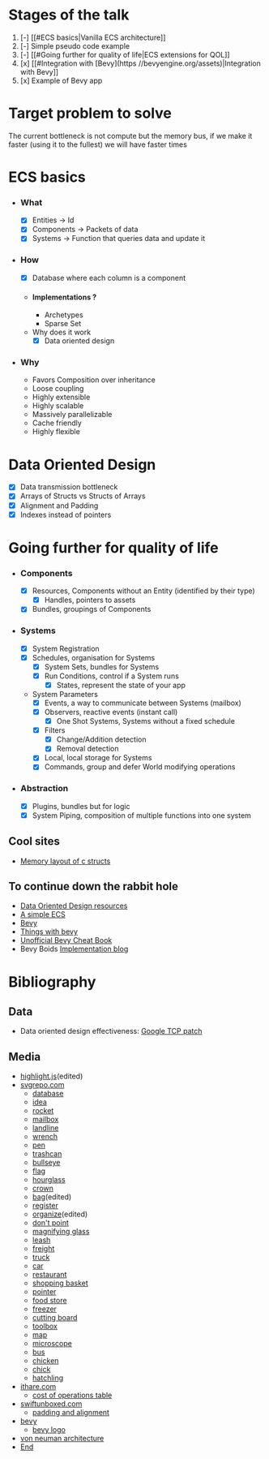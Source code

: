 # Stages of the talk
1. [-] [[#ECS basics|Vanilla ECS architecture]]
2. [-] Simple pseudo code example
3. [-] [[#Going further for quality of life|ECS extensions for QOL]]
4. [x] [[#Integration with [Bevy](https //bevyengine.org/assets)|Integration with Bevy]]
5. [x] Example of Bevy app

# Target problem to solve
The current bottleneck is not compute but the memory bus, if we make it faster (using it to the fullest) we will have faster times
# ECS basics
 - ### What
	- [x] Entities   -> Id 
	- [x] Components -> Packets of data
	- [x] Systems    -> Function that queries data and update it
- ### How
	- [x] Database where each column is a component
	- #### Implementations ?
		- Archetypes
		- Sparse Set
	- Why does it work
		- [x] Data oriented design
- ### Why
	- Favors Composition over inheritance
	- Loose coupling
	- Highly extensible
	- Highly scalable
	- Massively parallelizable
	- Cache friendly
	- Highly flexible
# Data Oriented Design
- [x] Data transmission bottleneck
- [x] Arrays of Structs vs Structs of Arrays
- [x] Alignment and Padding
- [x] Indexes instead of pointers
# Going further for quality of life
- ### Components
	- [x] Resources, Components without an Entity (identified by their type)
		- [x] Handles, pointers to assets
	- [x] Bundles, groupings of Components
- ### Systems
	- [x] System Registration
	- [x] Schedules, organisation for Systems
		- [x] System Sets, bundles for Systems
		- [x] Run Conditions, control if a System runs
			- [x] States, represent the state of your app
	- System Parameters
		- [x] Events, a way to communicate between Systems (mailbox)
		- [x] Observers, reactive events (instant call)
			- [x] One Shot Systems, Systems without a fixed schedule
		- [x] Filters
			- [x] Change/Addition detection
			- [x] Removal detection
		- [x] Local, local storage for Systems
		- [x] Commands, group and defer World modifying operations
- ### Abstraction
	- [x] Plugins, bundles but for logic
	- [x] System Piping, composition of multiple functions into one system

## Cool sites
- [Memory layout of c structs](https://padding-split.vercel.app/)

## To continue down the rabbit hole
- [Data Oriented Design resources](https://github.com/dbartolini/data-oriented-design)
- [A simple ECS](https://austinmorlan.com/posts/entity_component_system)
- [Bevy](https://bevyengine.org)
- [Things with bevy](https://bevyengine.org/assets)
- [Unofficial Bevy Cheat Book](https://bevy-cheatbook.github.io/introduction.html)
- Bevy Boids [Implementation blog](https://blog.roblesch.page/blog/2024/04/29/bevy-boids.html)


# Bibliography
## Data
- Data oriented design effectiveness: [Google TCP patch](https://www.phoronix.com/news/Linux-6.8-Networking)
## Media
- [highlight.js](https://highlightjs.org/)(edited)
- [svgrepo.com](https://www.svgrepo.com)
	- [database](https://www.svgrepo.com/svg/286565/database)
	- [idea](https://www.svgrepo.com/svg/474868/idea)
	- [rocket](https://www.svgrepo.com/svg/395638/rocket)
	- [mailbox](https://www.svgrepo.com/svg/298755/postbox-mailbox)
	- [landline](https://www.svgrepo.com/svg/196801/phone-receiver-telephone)
	- [wrench](https://www.svgrepo.com/svg/327778/wrench-tools-configuration-setting-settings-repair)
	- [pen](https://www.svgrepo.com/svg/267938/pen)
	- [trashcan](https://www.svgrepo.com/svg/236584/remove-rubbish)
	- [bullseye](https://www.svgrepo.com/svg/404901/bullseye)
	- [flag](https://www.svgrepo.com/svg/285137/flag-peace)
	- [hourglass](https://www.svgrepo.com/svg/396667/hourglass-not-done)
	- [crown](https://www.svgrepo.com/svg/262832/crown)
	- [bag](https://www.svgrepo.com/svg/397521/money-bag)(edited)
	- [register](https://www.svgrepo.com/svg/301025/notebook-bookmark)
	- [organize](https://www.svgrepo.com/svg/524134/reorder)(edited)
	- [don't point](https://www.svgrepo.com/svg/73595/pointer)
	- [magnifying glass](https://www.svgrepo.com/svg/243711/magnifying-glass-search)
	- [leash](https://www.svgrepo.com/svg/275546/leash)
	- [freight](https://www.svgrepo.com/svg/243215/freight)
	- [truck](https://www.svgrepo.com/svg/243197/delivery-truck-trailer)
	- [car](https://www.svgrepo.com/svg/243201/automobile-car)
	- [restaurant](https://www.svgrepo.com/svg/234631/restaurant-store)
	- [shopping basket](https://www.svgrepo.com/svg/256841/shopping-basket-supermarket)
	- [pointer](https://www.svgrepo.com/svg/6325/pointer)
	- [food store](https://www.svgrepo.com/svg/396071/convenience-store)
	- [freezer](https://www.svgrepo.com/svg/232834/coolnes-freezer)
	- [cutting board](https://www.svgrepo.com/svg/277615/board-wood-board)
	- [toolbox](https://www.svgrepo.com/svg/398502/toolbox)
	- [map](https://www.svgrepo.com/svg/362122/map)
	- [microscope](https://www.svgrepo.com/svg/397504/microscope)
	- [bus](https://www.svgrepo.com/svg/476839/bus)
	- [chicken](https://www.svgrepo.com/svg/404953/chicken)
	- [chick](https://www.svgrepo.com/svg/405709/front-facing-baby-chick)
	- [hatchling](https://www.svgrepo.com/svg/405784/hatching-chick)
- [ithare.com](http://ithare.com/)
	- [cost of operations table](http://ithare.com/infographics-operation-costs-in-cpu-clock-cycles/)
- [swiftunboxed.com](https://swiftunboxed.com)
	- [padding and alignment](https://swiftunboxed.com/internals/size-stride-alignment/)
- [bevy](https://bevyengine.org/)
	- [bevy logo](https://github.com/bevyengine/bevy/blob/main/assets/branding/bevy_logo_dark.svg)
- [von neuman architecture](https://satharus.me/tech/2023/04/05/8bit_computer_part1.html)
- [End](https://www.reddit.com/r/gaming/comments/jx4adf/have_a_rest/)
